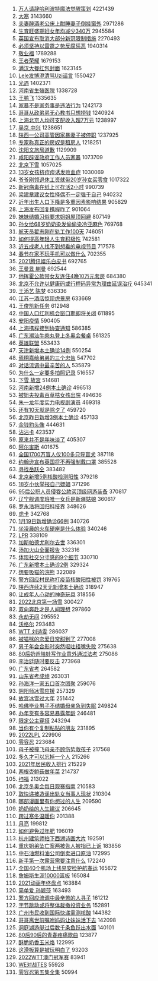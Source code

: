 1. [万人请辞哈利波特魔法觉醒策划](https://s.weibo.com//weibo?q=%23%E4%B8%87%E4%BA%BA%E8%AF%B7%E8%BE%9E%E5%93%88%E5%88%A9%E6%B3%A2%E7%89%B9%E9%AD%94%E6%B3%95%E8%A7%89%E9%86%92%E7%AD%96%E5%88%92%23&Refer=top) 4221439
2. [大寒](https://s.weibo.com//weibo?q=%E5%A4%A7%E5%AF%92&Refer=top) 3143660
3. [夫妻醉酒老公床上酣睡妻子倒挂窗外](https://s.weibo.com//weibo?q=%23%E5%A4%AB%E5%A6%BB%E9%86%89%E9%85%92%E8%80%81%E5%85%AC%E5%BA%8A%E4%B8%8A%E9%85%A3%E7%9D%A1%E5%A6%BB%E5%AD%90%E5%80%92%E6%8C%82%E7%AA%97%E5%A4%96%23&Refer=top) 2971286
4. [生育旺盛期妇女年均减少340万](https://s.weibo.com//weibo?q=%23%E7%94%9F%E8%82%B2%E6%97%BA%E7%9B%9B%E6%9C%9F%E5%A6%87%E5%A5%B3%E5%B9%B4%E5%9D%87%E5%87%8F%E5%B0%91340%E4%B8%87%23&Refer=top) 2945584
5. [英国宣布取消大部分新冠限制措施](https://s.weibo.com//weibo?q=%23%E8%8B%B1%E5%9B%BD%E5%AE%A3%E5%B8%83%E5%8F%96%E6%B6%88%E5%A4%A7%E9%83%A8%E5%88%86%E6%96%B0%E5%86%A0%E9%99%90%E5%88%B6%E6%8E%AA%E6%96%BD%23&Refer=top) 2270493
6. [必须坚持以雷霆之势反腐惩恶](https://s.weibo.com//weibo?q=%23%E5%BF%85%E9%A1%BB%E5%9D%9A%E6%8C%81%E4%BB%A5%E9%9B%B7%E9%9C%86%E4%B9%8B%E5%8A%BF%E5%8F%8D%E8%85%90%E6%83%A9%E6%81%B6%23&Refer=top) 1940314
7. [敬业福](https://s.weibo.com//weibo?q=%E6%95%AC%E4%B8%9A%E7%A6%8F&Refer=top) 1789288
8. [王者荣耀](https://s.weibo.com//weibo?q=%23%E7%8E%8B%E8%80%85%E8%8D%A3%E8%80%80%23&Refer=top) 1679153
9. [满汉大餐红包封面](https://s.weibo.com//weibo?q=%E6%BB%A1%E6%B1%89%E5%A4%A7%E9%A4%90%E7%BA%A2%E5%8C%85%E5%B0%81%E9%9D%A2&Refer=top) 1623145
10. [Lele发博澄清骂Uzi谣言](https://s.weibo.com//weibo?q=%23Lele%E5%8F%91%E5%8D%9A%E6%BE%84%E6%B8%85%E9%AA%82Uzi%E8%B0%A3%E8%A8%80%23&Refer=top) 1550427
11. [光遇](https://s.weibo.com//weibo?q=%E5%85%89%E9%81%87&Refer=top) 1402371
12. [河南省生殖医院](https://s.weibo.com//weibo?q=%E6%B2%B3%E5%8D%97%E7%9C%81%E7%94%9F%E6%AE%96%E5%8C%BB%E9%99%A2&Refer=top) 1338728
13. [王鹏飞](https://s.weibo.com//weibo?q=%E7%8E%8B%E9%B9%8F%E9%A3%9E&Refer=top) 1335635
14. [家暴不是家务事是违法行为](https://s.weibo.com//weibo?q=%23%E5%AE%B6%E6%9A%B4%E4%B8%8D%E6%98%AF%E5%AE%B6%E5%8A%A1%E4%BA%8B%E6%98%AF%E8%BF%9D%E6%B3%95%E8%A1%8C%E4%B8%BA%23&Refer=top) 1242173
15. [哥哥从政弟弟无心教书只想捞钱](https://s.weibo.com//weibo?q=%23%E5%93%A5%E5%93%A5%E4%BB%8E%E6%94%BF%E5%BC%9F%E5%BC%9F%E6%97%A0%E5%BF%83%E6%95%99%E4%B9%A6%E5%8F%AA%E6%83%B3%E6%8D%9E%E9%92%B1%23&Refer=top) 1240924
16. [上海北京人均可支配收入超7万元](https://s.weibo.com//weibo?q=%23%E4%B8%8A%E6%B5%B7%E5%8C%97%E4%BA%AC%E4%BA%BA%E5%9D%87%E5%8F%AF%E6%94%AF%E9%85%8D%E6%94%B6%E5%85%A5%E8%B6%857%E4%B8%87%E5%85%83%23&Refer=top) 1238997
17. [吴京 中兴](https://s.weibo.com//weibo?q=%E5%90%B4%E4%BA%AC%20%E4%B8%AD%E5%85%B4&Refer=top) 1238651
18. [陕西一公司高管因家暴妻子被停职](https://s.weibo.com//weibo?q=%23%E9%99%95%E8%A5%BF%E4%B8%80%E5%85%AC%E5%8F%B8%E9%AB%98%E7%AE%A1%E5%9B%A0%E5%AE%B6%E6%9A%B4%E5%A6%BB%E5%AD%90%E8%A2%AB%E5%81%9C%E8%81%8C%23&Refer=top) 1237925
19. [专家称真正的房奴是租房人](https://s.weibo.com//weibo?q=%23%E4%B8%93%E5%AE%B6%E7%A7%B0%E7%9C%9F%E6%AD%A3%E7%9A%84%E6%88%BF%E5%A5%B4%E6%98%AF%E7%A7%9F%E6%88%BF%E4%BA%BA%23&Refer=top) 1218251
20. [沈阳文旅局道歉](https://s.weibo.com//weibo?q=%23%E6%B2%88%E9%98%B3%E6%96%87%E6%97%85%E5%B1%80%E9%81%93%E6%AD%89%23&Refer=top) 1129909
21. [咸阳辟谣政府工作人员家暴](https://s.weibo.com//weibo?q=%23%E5%92%B8%E9%98%B3%E8%BE%9F%E8%B0%A3%E6%94%BF%E5%BA%9C%E5%B7%A5%E4%BD%9C%E4%BA%BA%E5%91%98%E5%AE%B6%E6%9A%B4%23&Refer=top) 1073709
22. [北京下雪](https://s.weibo.com//weibo?q=%E5%8C%97%E4%BA%AC%E4%B8%8B%E9%9B%AA&Refer=top) 1057025
23. [13岁女孩挤痘痘诱发败血症](https://s.weibo.com//weibo?q=%2313%E5%B2%81%E5%A5%B3%E5%AD%A9%E6%8C%A4%E7%97%98%E7%97%98%E8%AF%B1%E5%8F%91%E8%B4%A5%E8%A1%80%E7%97%87%23&Refer=top) 1030069
24. [爷爷刚领退休工资就带20岁孙女买零食](https://s.weibo.com//weibo?q=%23%E7%88%B7%E7%88%B7%E5%88%9A%E9%A2%86%E9%80%80%E4%BC%91%E5%B7%A5%E8%B5%84%E5%B0%B1%E5%B8%A620%E5%B2%81%E5%AD%99%E5%A5%B3%E4%B9%B0%E9%9B%B6%E9%A3%9F%23&Refer=top) 1017322
25. [新冠病毒在纸上可存活2小时](https://s.weibo.com//weibo?q=%23%E6%96%B0%E5%86%A0%E7%97%85%E6%AF%92%E5%9C%A8%E7%BA%B8%E4%B8%8A%E5%8F%AF%E5%AD%98%E6%B4%BB2%E5%B0%8F%E6%97%B6%23&Refer=top) 990739
26. [梁建章建议女性择偶不一定强于自己](https://s.weibo.com//weibo?q=%23%E6%A2%81%E5%BB%BA%E7%AB%A0%E5%BB%BA%E8%AE%AE%E5%A5%B3%E6%80%A7%E6%8B%A9%E5%81%B6%E4%B8%8D%E4%B8%80%E5%AE%9A%E5%BC%BA%E4%BA%8E%E8%87%AA%E5%B7%B1%23&Refer=top) 940232
27. [近年出生人口下降是多重因素影响结果](https://s.weibo.com//weibo?q=%23%E8%BF%91%E5%B9%B4%E5%87%BA%E7%94%9F%E4%BA%BA%E5%8F%A3%E4%B8%8B%E9%99%8D%E6%98%AF%E5%A4%9A%E9%87%8D%E5%9B%A0%E7%B4%A0%E5%BD%B1%E5%93%8D%E7%BB%93%E6%9E%9C%23&Refer=top) 905829
28. [上海发布回复携程咋了](https://s.weibo.com//weibo?q=%23%E4%B8%8A%E6%B5%B7%E5%8F%91%E5%B8%83%E5%9B%9E%E5%A4%8D%E6%90%BA%E7%A8%8B%E5%92%8B%E4%BA%86%23&Refer=top) 901064
29. [妹妹结婚习俗要求姐姐屋顶回避](https://s.weibo.com//weibo?q=%23%E5%A6%B9%E5%A6%B9%E7%BB%93%E5%A9%9A%E4%B9%A0%E4%BF%97%E8%A6%81%E6%B1%82%E5%A7%90%E5%A7%90%E5%B1%8B%E9%A1%B6%E5%9B%9E%E9%81%BF%23&Refer=top) 807149
30. [孙女给68岁奶奶染发偷偷染冷亚麻色](https://s.weibo.com//weibo?q=%23%E5%AD%99%E5%A5%B3%E7%BB%9968%E5%B2%81%E5%A5%B6%E5%A5%B6%E6%9F%93%E5%8F%91%E5%81%B7%E5%81%B7%E6%9F%93%E5%86%B7%E4%BA%9A%E9%BA%BB%E8%89%B2%23&Refer=top) 769768
31. [航天员翟志刚在轨工作100天](https://s.weibo.com//weibo?q=%23%E8%88%AA%E5%A4%A9%E5%91%98%E7%BF%9F%E5%BF%97%E5%88%9A%E5%9C%A8%E8%BD%A8%E5%B7%A5%E4%BD%9C100%E5%A4%A9%23&Refer=top) 746051
32. [如何提高年轻人生育积极性](https://s.weibo.com//weibo?q=%23%E5%A6%82%E4%BD%95%E6%8F%90%E9%AB%98%E5%B9%B4%E8%BD%BB%E4%BA%BA%E7%94%9F%E8%82%B2%E7%A7%AF%E6%9E%81%E6%80%A7%23&Refer=top) 742581
33. [近五成老人找不到想看的电视节目](https://s.weibo.com//weibo?q=%23%E8%BF%91%E4%BA%94%E6%88%90%E8%80%81%E4%BA%BA%E6%89%BE%E4%B8%8D%E5%88%B0%E6%83%B3%E7%9C%8B%E7%9A%84%E7%94%B5%E8%A7%86%E8%8A%82%E7%9B%AE%23&Refer=top) 717578
34. [春节在家不玩手机可以做什么](https://s.weibo.com//weibo?q=%23%E6%98%A5%E8%8A%82%E5%9C%A8%E5%AE%B6%E4%B8%8D%E7%8E%A9%E6%89%8B%E6%9C%BA%E5%8F%AF%E4%BB%A5%E5%81%9A%E4%BB%80%E4%B9%88%23&Refer=top) 702355
35. [2021腾讯娱乐白皮书](https://s.weibo.com//weibo?q=%232021%E8%85%BE%E8%AE%AF%E5%A8%B1%E4%B9%90%E7%99%BD%E7%9A%AE%E4%B9%A6%23&Refer=top) 692765
36. [王曼昱 蒯曼](https://s.weibo.com//weibo?q=%E7%8E%8B%E6%9B%BC%E6%98%B1%20%E8%92%AF%E6%9B%BC&Refer=top) 692544
37. [他挥霍公款带女友连住4晚10万元套房](https://s.weibo.com//weibo?q=%23%E4%BB%96%E6%8C%A5%E9%9C%8D%E5%85%AC%E6%AC%BE%E5%B8%A6%E5%A5%B3%E5%8F%8B%E8%BF%9E%E4%BD%8F4%E6%99%9A10%E4%B8%87%E5%85%83%E5%A5%97%E6%88%BF%23&Refer=top) 684380
38. [北京不允许以健康码或行程码异常为理由延误治疗](https://s.weibo.com//weibo?q=%23%E5%8C%97%E4%BA%AC%E4%B8%8D%E5%85%81%E8%AE%B8%E4%BB%A5%E5%81%A5%E5%BA%B7%E7%A0%81%E6%88%96%E8%A1%8C%E7%A8%8B%E7%A0%81%E5%BC%82%E5%B8%B8%E4%B8%BA%E7%90%86%E7%94%B1%E5%BB%B6%E8%AF%AF%E6%B2%BB%E7%96%97%23&Refer=top) 645341
39. [王添艺 陈梦](https://s.weibo.com//weibo?q=%E7%8E%8B%E6%B7%BB%E8%89%BA%20%E9%99%88%E6%A2%A6&Refer=top) 636336
40. [江苏一酒店惊现虎景房](https://s.weibo.com//weibo?q=%23%E6%B1%9F%E8%8B%8F%E4%B8%80%E9%85%92%E5%BA%97%E6%83%8A%E7%8E%B0%E8%99%8E%E6%99%AF%E6%88%BF%23&Refer=top) 633669
41. [王俊凯新任务](https://s.weibo.com//weibo?q=%E7%8E%8B%E4%BF%8A%E5%87%AF%E6%96%B0%E4%BB%BB%E5%8A%A1&Refer=top) 612948
42. [中国人口红利机会窗口期即将关闭](https://s.weibo.com//weibo?q=%23%E4%B8%AD%E5%9B%BD%E4%BA%BA%E5%8F%A3%E7%BA%A2%E5%88%A9%E6%9C%BA%E4%BC%9A%E7%AA%97%E5%8F%A3%E6%9C%9F%E5%8D%B3%E5%B0%86%E5%85%B3%E9%97%AD%23&Refer=top) 611895
43. [安阳疫情](https://s.weibo.com//weibo?q=%23%E5%AE%89%E9%98%B3%E7%96%AB%E6%83%85%23&Refer=top) 590405
44. [上海携程接到协查通知](https://s.weibo.com//weibo?q=%23%E4%B8%8A%E6%B5%B7%E6%90%BA%E7%A8%8B%E6%8E%A5%E5%88%B0%E5%8D%8F%E6%9F%A5%E9%80%9A%E7%9F%A5%23&Refer=top) 586385
45. [广东潮汕牛肉丸登上冬奥会餐桌](https://s.weibo.com//weibo?q=%23%E5%B9%BF%E4%B8%9C%E6%BD%AE%E6%B1%95%E7%89%9B%E8%82%89%E4%B8%B8%E7%99%BB%E4%B8%8A%E5%86%AC%E5%A5%A5%E4%BC%9A%E9%A4%90%E6%A1%8C%23&Refer=top) 561325
46. [英雄联盟](https://s.weibo.com//weibo?q=%23%E8%8B%B1%E9%9B%84%E8%81%94%E7%9B%9F%23&Refer=top) 553433
47. [天津新增本土确诊14例](https://s.weibo.com//weibo?q=%23%E5%A4%A9%E6%B4%A5%E6%96%B0%E5%A2%9E%E6%9C%AC%E5%9C%9F%E7%A1%AE%E8%AF%8A14%E4%BE%8B%23&Refer=top) 550254
48. [焉栩嘉给弟弟的三个忠告](https://s.weibo.com//weibo?q=%23%E7%84%89%E6%A0%A9%E5%98%89%E7%BB%99%E5%BC%9F%E5%BC%9F%E7%9A%84%E4%B8%89%E4%B8%AA%E5%BF%A0%E5%91%8A%23&Refer=top) 547702
49. [对话流调中最辛苦的人](https://s.weibo.com//weibo?q=%23%E5%AF%B9%E8%AF%9D%E6%B5%81%E8%B0%83%E4%B8%AD%E6%9C%80%E8%BE%9B%E8%8B%A6%E7%9A%84%E4%BA%BA%23&Refer=top) 535879
50. [为什么一定要多拍照记录](https://s.weibo.com//weibo?q=%23%E4%B8%BA%E4%BB%80%E4%B9%88%E4%B8%80%E5%AE%9A%E8%A6%81%E5%A4%9A%E6%8B%8D%E7%85%A7%E8%AE%B0%E5%BD%95%23&Refer=top) 516557
51. [下雪 故宫](https://s.weibo.com//weibo?q=%E4%B8%8B%E9%9B%AA%20%E6%95%85%E5%AE%AB&Refer=top) 514681
52. [河南新增24例本土确诊](https://s.weibo.com//weibo?q=%23%E6%B2%B3%E5%8D%97%E6%96%B0%E5%A2%9E24%E4%BE%8B%E6%9C%AC%E5%9C%9F%E7%A1%AE%E8%AF%8A%23&Refer=top) 496513
53. [被姐夫投毒百草枯女孩出院](https://s.weibo.com//weibo?q=%23%E8%A2%AB%E5%A7%90%E5%A4%AB%E6%8A%95%E6%AF%92%E7%99%BE%E8%8D%89%E6%9E%AF%E5%A5%B3%E5%AD%A9%E5%87%BA%E9%99%A2%23&Refer=top) 494636
54. [朱一龙年度实力电视剧演员](https://s.weibo.com//weibo?q=%23%E6%9C%B1%E4%B8%80%E9%BE%99%E5%B9%B4%E5%BA%A6%E5%AE%9E%E5%8A%9B%E7%94%B5%E8%A7%86%E5%89%A7%E6%BC%94%E5%91%98%23&Refer=top) 469318
55. [还有10天就是除夕了](https://s.weibo.com//weibo?q=%23%E8%BF%98%E6%9C%8910%E5%A4%A9%E5%B0%B1%E6%98%AF%E9%99%A4%E5%A4%95%E4%BA%86%23&Refer=top) 459720
56. [北京昨日新增3例本土确诊](https://s.weibo.com//weibo?q=%23%E5%8C%97%E4%BA%AC%E6%98%A8%E6%97%A5%E6%96%B0%E5%A2%9E3%E4%BE%8B%E6%9C%AC%E5%9C%9F%E7%A1%AE%E8%AF%8A%23&Refer=top) 457133
57. [金钱豹头像](https://s.weibo.com//weibo?q=%23%E9%87%91%E9%92%B1%E8%B1%B9%E5%A4%B4%E5%83%8F%23&Refer=top) 444631
58. [沾沾卡](https://s.weibo.com//weibo?q=%23%E6%B2%BE%E6%B2%BE%E5%8D%A1%23&Refer=top) 423537
59. [原来并不是年味淡了](https://s.weibo.com//weibo?q=%23%E5%8E%9F%E6%9D%A5%E5%B9%B6%E4%B8%8D%E6%98%AF%E5%B9%B4%E5%91%B3%E6%B7%A1%E4%BA%86%23&Refer=top) 405307
60. [阿尔宙斯](https://s.weibo.com//weibo?q=%E9%98%BF%E5%B0%94%E5%AE%99%E6%96%AF&Refer=top) 401675
61. [全国1700万盲人仅100多只导盲犬](https://s.weibo.com//weibo?q=%23%E5%85%A8%E5%9B%BD1700%E4%B8%87%E7%9B%B2%E4%BA%BA%E4%BB%85100%E5%A4%9A%E5%8F%AA%E5%AF%BC%E7%9B%B2%E7%8A%AC%23&Refer=top) 387118
62. [约翰逊宣布英国将不再强制戴口罩](https://s.weibo.com//weibo?q=%23%E7%BA%A6%E7%BF%B0%E9%80%8A%E5%AE%A3%E5%B8%83%E8%8B%B1%E5%9B%BD%E5%B0%86%E4%B8%8D%E5%86%8D%E5%BC%BA%E5%88%B6%E6%88%B4%E5%8F%A3%E7%BD%A9%23&Refer=top) 385528
63. [寻找岳跃仝](https://s.weibo.com//weibo?q=%23%E5%AF%BB%E6%89%BE%E5%B2%B3%E8%B7%83%E4%BB%9D%23&Refer=top) 383482
64. [北京新增5例核酸检测阳性](https://s.weibo.com//weibo?q=%23%E5%8C%97%E4%BA%AC%E6%96%B0%E5%A2%9E5%E4%BE%8B%E6%A0%B8%E9%85%B8%E6%A3%80%E6%B5%8B%E9%98%B3%E6%80%A7%23&Refer=top) 379218
65. [18岁小伙举报自己嫖娼](https://s.weibo.com//weibo?q=%2318%E5%B2%81%E5%B0%8F%E4%BC%99%E4%B8%BE%E6%8A%A5%E8%87%AA%E5%B7%B1%E5%AB%96%E5%A8%BC%23&Refer=top) 371296
66. [95后公职人员侵吞公款买顶级网游装备](https://s.weibo.com//weibo?q=%2395%E5%90%8E%E5%85%AC%E8%81%8C%E4%BA%BA%E5%91%98%E4%BE%B5%E5%90%9E%E5%85%AC%E6%AC%BE%E4%B9%B0%E9%A1%B6%E7%BA%A7%E7%BD%91%E6%B8%B8%E8%A3%85%E5%A4%87%23&Refer=top) 370817
67. [辽宁舰调度班唯一女兵是新疆姑娘](https://s.weibo.com//weibo?q=%23%E8%BE%BD%E5%AE%81%E8%88%B0%E8%B0%83%E5%BA%A6%E7%8F%AD%E5%94%AF%E4%B8%80%E5%A5%B3%E5%85%B5%E6%98%AF%E6%96%B0%E7%96%86%E5%A7%91%E5%A8%98%23&Refer=top) 360617
68. [罗永浩将回归科技界](https://s.weibo.com//weibo?q=%23%E7%BD%97%E6%B0%B8%E6%B5%A9%E5%B0%86%E5%9B%9E%E5%BD%92%E7%A7%91%E6%8A%80%E7%95%8C%23&Refer=top) 348626
69. [虎卡](https://s.weibo.com//weibo?q=%E8%99%8E%E5%8D%A1&Refer=top) 342768
70. [1月19日新增确诊66例](https://s.weibo.com//weibo?q=%231%E6%9C%8819%E6%97%A5%E6%96%B0%E5%A2%9E%E7%A1%AE%E8%AF%8A66%E4%BE%8B%23&Refer=top) 340726
71. [坐凌晨的火车硬座是什么体验](https://s.weibo.com//weibo?q=%23%E5%9D%90%E5%87%8C%E6%99%A8%E7%9A%84%E7%81%AB%E8%BD%A6%E7%A1%AC%E5%BA%A7%E6%98%AF%E4%BB%80%E4%B9%88%E4%BD%93%E9%AA%8C%23&Refer=top) 340246
72. [LPR](https://s.weibo.com//weibo?q=LPR&Refer=top) 338109
73. [加斯帕德尤利尔去世](https://s.weibo.com//weibo?q=%23%E5%8A%A0%E6%96%AF%E5%B8%95%E5%BE%B7%E5%B0%A4%E5%88%A9%E5%B0%94%E5%8E%BB%E4%B8%96%23&Refer=top) 336301
74. [汤加火山全面报告](https://s.weibo.com//weibo?q=%E6%B1%A4%E5%8A%A0%E7%81%AB%E5%B1%B1%E5%85%A8%E9%9D%A2%E6%8A%A5%E5%91%8A&Refer=top) 332316
75. [体现社交分寸感的9个细节](https://s.weibo.com//weibo?q=%23%E4%BD%93%E7%8E%B0%E7%A4%BE%E4%BA%A4%E5%88%86%E5%AF%B8%E6%84%9F%E7%9A%849%E4%B8%AA%E7%BB%86%E8%8A%82%23&Refer=top) 330710
76. [广东新增本土确诊2例](https://s.weibo.com//weibo?q=%23%E5%B9%BF%E4%B8%9C%E6%96%B0%E5%A2%9E%E6%9C%AC%E5%9C%9F%E7%A1%AE%E8%AF%8A2%E4%BE%8B%23&Refer=top) 329324
77. [想要吸猫的浣熊](https://s.weibo.com//weibo?q=%E6%83%B3%E8%A6%81%E5%90%B8%E7%8C%AB%E7%9A%84%E6%B5%A3%E7%86%8A&Refer=top) 322089
78. [警方回应村民称打疫苗核酸阳性被罚](https://s.weibo.com//weibo?q=%23%E8%AD%A6%E6%96%B9%E5%9B%9E%E5%BA%94%E6%9D%91%E6%B0%91%E7%A7%B0%E6%89%93%E7%96%AB%E8%8B%97%E6%A0%B8%E9%85%B8%E9%98%B3%E6%80%A7%E8%A2%AB%E7%BD%9A%23&Refer=top) 319765
79. [陕西连续2天无新增本土确诊](https://s.weibo.com//weibo?q=%23%E9%99%95%E8%A5%BF%E8%BF%9E%E7%BB%AD2%E5%A4%A9%E6%97%A0%E6%96%B0%E5%A2%9E%E6%9C%AC%E5%9C%9F%E7%A1%AE%E8%AF%8A%23&Refer=top) 318947
80. [让成年人心动的神奇玩具](https://s.weibo.com//weibo?q=%23%E8%AE%A9%E6%88%90%E5%B9%B4%E4%BA%BA%E5%BF%83%E5%8A%A8%E7%9A%84%E7%A5%9E%E5%A5%87%E7%8E%A9%E5%85%B7%23&Refer=top) 318556
81. [2022北京第一场雪](https://s.weibo.com//weibo?q=2022%E5%8C%97%E4%BA%AC%E7%AC%AC%E4%B8%80%E5%9C%BA%E9%9B%AA&Refer=top) 300427
82. [双向奔赴才是人间理想](https://s.weibo.com//weibo?q=%23%E5%8F%8C%E5%90%91%E5%A5%94%E8%B5%B4%E6%89%8D%E6%98%AF%E4%BA%BA%E9%97%B4%E7%90%86%E6%83%B3%23&Refer=top) 297860
83. [永劫无间](https://s.weibo.com//weibo?q=%E6%B0%B8%E5%8A%AB%E6%97%A0%E9%97%B4&Refer=top) 295552
84. [沃格尔](https://s.weibo.com//weibo?q=%E6%B2%83%E6%A0%BC%E5%B0%94&Refer=top) 293483
85. [WTT 刘诗雯](https://s.weibo.com//weibo?q=WTT%20%E5%88%98%E8%AF%97%E9%9B%AF&Refer=top) 286037
86. [被猫咪的恋爱日常甜到了](https://s.weibo.com//weibo?q=%23%E8%A2%AB%E7%8C%AB%E5%92%AA%E7%9A%84%E6%81%8B%E7%88%B1%E6%97%A5%E5%B8%B8%E7%94%9C%E5%88%B0%E4%BA%86%23&Refer=top) 277008
87. [男子年会合影时突然呕吐捂嘴失败](https://s.weibo.com//weibo?q=%23%E7%94%B7%E5%AD%90%E5%B9%B4%E4%BC%9A%E5%90%88%E5%BD%B1%E6%97%B6%E7%AA%81%E7%84%B6%E5%91%95%E5%90%90%E6%8D%82%E5%98%B4%E5%A4%B1%E8%B4%A5%23&Refer=top) 275638
88. [80后奶爸陪娃写作业意外通过法考](https://s.weibo.com//weibo?q=%2380%E5%90%8E%E5%A5%B6%E7%88%B8%E9%99%AA%E5%A8%83%E5%86%99%E4%BD%9C%E4%B8%9A%E6%84%8F%E5%A4%96%E9%80%9A%E8%BF%87%E6%B3%95%E8%80%83%23&Refer=top) 275086
89. [李治廷随时要反击](https://s.weibo.com//weibo?q=%23%E6%9D%8E%E6%B2%BB%E5%BB%B7%E9%9A%8F%E6%97%B6%E8%A6%81%E5%8F%8D%E5%87%BB%23&Refer=top) 273968
90. [广东省考](https://s.weibo.com//weibo?q=%E5%B9%BF%E4%B8%9C%E7%9C%81%E8%80%83&Refer=top) 264582
91. [山东省考成绩](https://s.weibo.com//weibo?q=%E5%B1%B1%E4%B8%9C%E7%9C%81%E8%80%83%E6%88%90%E7%BB%A9&Refer=top) 263031
92. [孙海洋一家五口首次团聚](https://s.weibo.com//weibo?q=%23%E5%AD%99%E6%B5%B7%E6%B4%8B%E4%B8%80%E5%AE%B6%E4%BA%94%E5%8F%A3%E9%A6%96%E6%AC%A1%E5%9B%A2%E8%81%9A%23&Refer=top) 259076
93. [阴阳师冰雪应援](https://s.weibo.com//weibo?q=%23%E9%98%B4%E9%98%B3%E5%B8%88%E5%86%B0%E9%9B%AA%E5%BA%94%E6%8F%B4%23&Refer=top) 257329
94. [故宫冰雪过大年](https://s.weibo.com//weibo?q=%23%E6%95%85%E5%AE%AB%E5%86%B0%E9%9B%AA%E8%BF%87%E5%A4%A7%E5%B9%B4%23&Refer=top) 251442
95. [哈佛毕业男子不结婚母亲急到失眠](https://s.weibo.com//weibo?q=%23%E5%93%88%E4%BD%9B%E6%AF%95%E4%B8%9A%E7%94%B7%E5%AD%90%E4%B8%8D%E7%BB%93%E5%A9%9A%E6%AF%8D%E4%BA%B2%E6%80%A5%E5%88%B0%E5%A4%B1%E7%9C%A0%23&Refer=top) 249824
96. [办年货有多容易暴露年龄](https://s.weibo.com//weibo?q=%23%E5%8A%9E%E5%B9%B4%E8%B4%A7%E6%9C%89%E5%A4%9A%E5%AE%B9%E6%98%93%E6%9A%B4%E9%9C%B2%E5%B9%B4%E9%BE%84%23&Refer=top) 246481
97. [限定公主穿搭](https://s.weibo.com//weibo?q=%E9%99%90%E5%AE%9A%E5%85%AC%E4%B8%BB%E7%A9%BF%E6%90%AD&Refer=top) 243294
98. [当你有个复制粘贴的朋友](https://s.weibo.com//weibo?q=%23%E5%BD%93%E4%BD%A0%E6%9C%89%E4%B8%AA%E5%A4%8D%E5%88%B6%E7%B2%98%E8%B4%B4%E7%9A%84%E6%9C%8B%E5%8F%8B%23&Refer=top) 231895
99. [2022LPL](https://s.weibo.com//weibo?q=2022LPL&Refer=top) 229906
100. [零容忍](https://s.weibo.com//weibo?q=%E9%9B%B6%E5%AE%B9%E5%BF%8D&Refer=top) 223684
101. [母子被撞飞母亲不顾伤势救孩子](https://s.weibo.com//weibo?q=%23%E6%AF%8D%E5%AD%90%E8%A2%AB%E6%92%9E%E9%A3%9E%E6%AF%8D%E4%BA%B2%E4%B8%8D%E9%A1%BE%E4%BC%A4%E5%8A%BF%E6%95%91%E5%AD%A9%E5%AD%90%23&Refer=top) 217568
102. [多久才可以忘掉一个人](https://s.weibo.com//weibo?q=%23%E5%A4%9A%E4%B9%85%E6%89%8D%E5%8F%AF%E4%BB%A5%E5%BF%98%E6%8E%89%E4%B8%80%E4%B8%AA%E4%BA%BA%23&Refer=top) 215266
103. [2021年居民收入排行](https://s.weibo.com//weibo?q=%232021%E5%B9%B4%E5%B1%85%E6%B0%91%E6%94%B6%E5%85%A5%E6%8E%92%E8%A1%8C%23&Refer=top) 215229
104. [两根杏鲍菇做年菜](https://s.weibo.com//weibo?q=%23%E4%B8%A4%E6%A0%B9%E6%9D%8F%E9%B2%8D%E8%8F%87%E5%81%9A%E5%B9%B4%E8%8F%9C%23&Refer=top) 214737
105. [扫福](https://s.weibo.com//weibo?q=%E6%89%AB%E7%A6%8F&Refer=top) 213022
106. [北京冬奥会每日观赛指南](https://s.weibo.com//weibo?q=%23%E5%8C%97%E4%BA%AC%E5%86%AC%E5%A5%A5%E4%BC%9A%E6%AF%8F%E6%97%A5%E8%A7%82%E8%B5%9B%E6%8C%87%E5%8D%97%23&Refer=top) 210583
107. [取快递被造谣出轨女当事人现状](https://s.weibo.com//weibo?q=%23%E5%8F%96%E5%BF%AB%E9%80%92%E8%A2%AB%E9%80%A0%E8%B0%A3%E5%87%BA%E8%BD%A8%E5%A5%B3%E5%BD%93%E4%BA%8B%E4%BA%BA%E7%8E%B0%E7%8A%B6%23&Refer=top) 210304
108. [哪部漫画里有你想过的人生](https://s.weibo.com//weibo?q=%23%E5%93%AA%E9%83%A8%E6%BC%AB%E7%94%BB%E9%87%8C%E6%9C%89%E4%BD%A0%E6%83%B3%E8%BF%87%E7%9A%84%E4%BA%BA%E7%94%9F%23&Refer=top) 209590
109. [奶奶给的人生建议](https://s.weibo.com//weibo?q=%23%E5%A5%B6%E5%A5%B6%E7%BB%99%E7%9A%84%E4%BA%BA%E7%94%9F%E5%BB%BA%E8%AE%AE%23&Refer=top) 206645
110. [跨过寒冬温暖你](https://s.weibo.com//weibo?q=%23%E8%B7%A8%E8%BF%87%E5%AF%92%E5%86%AC%E6%B8%A9%E6%9A%96%E4%BD%A0%23&Refer=top) 201388
111. [月亮](https://s.weibo.com//weibo?q=%E6%9C%88%E4%BA%AE&Refer=top) 199812
112. [如何避免过年肥](https://s.weibo.com//weibo?q=%23%E5%A6%82%E4%BD%95%E9%81%BF%E5%85%8D%E8%BF%87%E5%B9%B4%E8%82%A5%23&Refer=top) 196019
113. [杭州建筑师拍下西湖诗画大片](https://s.weibo.com//weibo?q=%23%E6%9D%AD%E5%B7%9E%E5%BB%BA%E7%AD%91%E5%B8%88%E6%8B%8D%E4%B8%8B%E8%A5%BF%E6%B9%96%E8%AF%97%E7%94%BB%E5%A4%A7%E7%89%87%23&Refer=top) 192591
114. [重庆姐弟坠亡案两被告人被指已上诉](https://s.weibo.com//weibo?q=%23%E9%87%8D%E5%BA%86%E5%A7%90%E5%BC%9F%E5%9D%A0%E4%BA%A1%E6%A1%88%E4%B8%A4%E8%A2%AB%E5%91%8A%E4%BA%BA%E8%A2%AB%E6%8C%87%E5%B7%B2%E4%B8%8A%E8%AF%89%23&Refer=top) 183856
115. [中石油燃料油公司倒卖进口原油](https://s.weibo.com//weibo?q=%23%E4%B8%AD%E7%9F%B3%E6%B2%B9%E7%87%83%E6%96%99%E6%B2%B9%E5%85%AC%E5%8F%B8%E5%80%92%E5%8D%96%E8%BF%9B%E5%8F%A3%E5%8E%9F%E6%B2%B9%23&Refer=top) 172995
116. [新手第一次露营需要注意什么](https://s.weibo.com//weibo?q=%23%E6%96%B0%E6%89%8B%E7%AC%AC%E4%B8%80%E6%AC%A1%E9%9C%B2%E8%90%A5%E9%9C%80%E8%A6%81%E6%B3%A8%E6%84%8F%E4%BB%80%E4%B9%88%23&Refer=top) 172240
117. [全国40个机场上线易安检护航春运](https://s.weibo.com//weibo?q=%23%E5%85%A8%E5%9B%BD40%E4%B8%AA%E6%9C%BA%E5%9C%BA%E4%B8%8A%E7%BA%BF%E6%98%93%E5%AE%89%E6%A3%80%E6%8A%A4%E8%88%AA%E6%98%A5%E8%BF%90%23&Refer=top) 165672
118. [詹姆斯生涯10000篮板](https://s.weibo.com//weibo?q=%23%E8%A9%B9%E5%A7%86%E6%96%AF%E7%94%9F%E6%B6%AF10000%E7%AF%AE%E6%9D%BF%23&Refer=top) 165084
119. [2021动画年终盘点](https://s.weibo.com//weibo?q=%232021%E5%8A%A8%E7%94%BB%E5%B9%B4%E7%BB%88%E7%9B%98%E7%82%B9%23&Refer=top) 163884
120. [简单爱 孙颖莎](https://s.weibo.com//weibo?q=%E7%AE%80%E5%8D%95%E7%88%B1%20%E5%AD%99%E9%A2%96%E8%8E%8E&Refer=top) 163493
121. [警方回应流调中最辛苦的人寻子](https://s.weibo.com//weibo?q=%23%E8%AD%A6%E6%96%B9%E5%9B%9E%E5%BA%94%E6%B5%81%E8%B0%83%E4%B8%AD%E6%9C%80%E8%BE%9B%E8%8B%A6%E7%9A%84%E4%BA%BA%E5%AF%BB%E5%AD%90%23&Refer=top) 161212
122. [字节跳动或将整体裁撤投资业务](https://s.weibo.com//weibo?q=%23%E5%AD%97%E8%8A%82%E8%B7%B3%E5%8A%A8%E6%88%96%E5%B0%86%E6%95%B4%E4%BD%93%E8%A3%81%E6%92%A4%E6%8A%95%E8%B5%84%E4%B8%9A%E5%8A%A1%23&Refer=top) 152891
123. [广州市民收到国际快递需测核酸](https://s.weibo.com//weibo?q=%23%E5%B9%BF%E5%B7%9E%E5%B8%82%E6%B0%91%E6%94%B6%E5%88%B0%E5%9B%BD%E9%99%85%E5%BF%AB%E9%80%92%E9%9C%80%E6%B5%8B%E6%A0%B8%E9%85%B8%23&Refer=top) 144382
124. [哥哥离世前嘱咐妈妈让妹妹活下去](https://s.weibo.com//weibo?q=%23%E5%93%A5%E5%93%A5%E7%A6%BB%E4%B8%96%E5%89%8D%E5%98%B1%E5%92%90%E5%A6%88%E5%A6%88%E8%AE%A9%E5%A6%B9%E5%A6%B9%E6%B4%BB%E4%B8%8B%E5%8E%BB%23&Refer=top) 142098
125. [洞庭湖游艇过后数千条鱼跃出水面](https://s.weibo.com//weibo?q=%23%E6%B4%9E%E5%BA%AD%E6%B9%96%E6%B8%B8%E8%89%87%E8%BF%87%E5%90%8E%E6%95%B0%E5%8D%83%E6%9D%A1%E9%B1%BC%E8%B7%83%E5%87%BA%E6%B0%B4%E9%9D%A2%23&Refer=top) 140101
126. [80后90后的青春疼痛歌曲](https://s.weibo.com//weibo?q=%2380%E5%90%8E90%E5%90%8E%E7%9A%84%E9%9D%92%E6%98%A5%E7%96%BC%E7%97%9B%E6%AD%8C%E6%9B%B2%23&Refer=top) 123877
127. [酥脆奶香玉米烙](https://s.weibo.com//weibo?q=%23%E9%85%A5%E8%84%86%E5%A5%B6%E9%A6%99%E7%8E%89%E7%B1%B3%E7%83%99%23&Refer=top) 122995
128. [这滑板算是被玩明白了](https://s.weibo.com//weibo?q=%23%E8%BF%99%E6%BB%91%E6%9D%BF%E7%AE%97%E6%98%AF%E8%A2%AB%E7%8E%A9%E6%98%8E%E7%99%BD%E4%BA%86%23&Refer=top) 93203
129. [2022WTT澳门冠军赛](https://s.weibo.com//weibo?q=%232022WTT%E6%BE%B3%E9%97%A8%E5%86%A0%E5%86%9B%E8%B5%9B%23&Refer=top) 83941
130. [WE对战TES](https://s.weibo.com//weibo?q=%23WE%E5%AF%B9%E6%88%98TES%23&Refer=top) 55928
131. [零容忍第五集全集](https://s.weibo.com//weibo?q=%23%E9%9B%B6%E5%AE%B9%E5%BF%8D%E7%AC%AC%E4%BA%94%E9%9B%86%E5%85%A8%E9%9B%86%23&Refer=top) 50994
